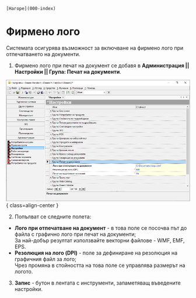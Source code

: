 ```{only} html
[Нагоре](000-index)
```

# Фирмено лого

Системата осигурява възможност за включване на фирмено лого при отпечатването на документи. 

1) Фирмено лого при печат на документ се добавя в **Администрация || Настройки || Група: Печат на документи**. 

![](903-logo1.png){ class=align-center }

2) Попълват се следните полета:  
- **Лого при отпечатване на документ** - в това поле се посочва път до файла с графично лого при печат на документи;  
За най-добър резултат използвайте векторни файлове - WMF, EMF, EPS.  
- **Резолюция на лого (DPI)** - поле за дефиниране на резолюция на графичния файл за лого;  
Чрез промяна в стойността на това поле се управлява размерът на логото.  

3) **Запис** - бутон в лентата с инструменти, запаметяващ въведените настройки.  
